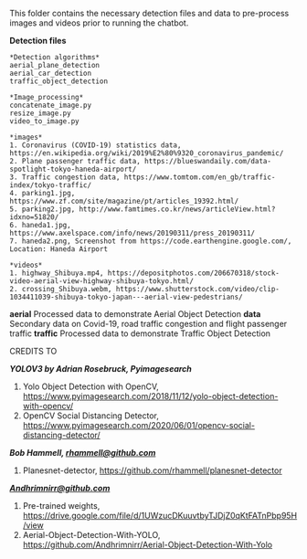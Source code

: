 This folder contains the necessary detection files and data to pre-process images and videos prior to running the chatbot.

**Detection files**
	
	*Detection algorithms*	
	aerial_plane_detection
	aerial_car_detection	
	traffic_object_detection

	*Image_processing*
	concatenate_image.py
	resize_image.py
	video_to_image.py
	
	*images*
	1. Coronavirus (COVID-19) statistics data, https://en.wikipedia.org/wiki/2019%E2%80%9320_coronavirus_pandemic/
	2. Plane passenger traffic data, https://blueswandaily.com/data-spotlight-tokyo-haneda-airport/
	3. Traffic congestion data, https://www.tomtom.com/en_gb/traffic-index/tokyo-traffic/
	4. parking1.jpg, https://www.zf.com/site/magazine/pt/articles_19392.html/	
	5. parking2.jpg, http://www.famtimes.co.kr/news/articleView.html?idxno=51820/
	6. haneda1.jpg, https://www.axelspace.com/info/news/20190311/press_20190311/
	7. haneda2.png, Screenshot from https://code.earthengine.google.com/, Location: Haneda Airport

	*videos*
	1. highway_Shibuya.mp4, https://depositphotos.com/206670318/stock-video-aerial-view-highway-shibuya-tokyo.html/
	2. crossing_Shibuya.webm, https://www.shutterstock.com/video/clip-1034411039-shibuya-tokyo-japan---aerial-view-pedestrians/

**aerial**
	Processed data to demonstrate Aerial Object Detection 
**data**
	Secondary data on Covid-19, road traffic congestion and flight passenger traffic
**traffic**
	Processed data to demonstrate Traffic Object Detection

CREDITS TO

***YOLOV3 by Adrian Rosebruck, Pyimagesearch***
1. Yolo Object Detection with OpenCV, https://www.pyimagesearch.com/2018/11/12/yolo-object-detection-with-opencv/
2. OpenCV Social Distancing Detector, https://www.pyimagesearch.com/2020/06/01/opencv-social-distancing-detector/

***Bob Hammell, rhammell@github.com***
1. Planesnet-detector, https://github.com/rhammell/planesnet-detector

***Andhrimnirr@github.com***
1. Pre-trained weights, https://drive.google.com/file/d/1UWzucDKuuvtbyTJDjZ0qKtFATnPbp95H/view
2. Aerial-Object-Detection-With-YOLO, https://github.com/Andhrimnirr/Aerial-Object-Detection-With-Yolo
